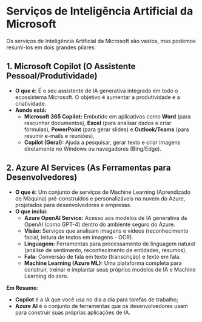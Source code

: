 # Serviços de Inteligência Artificial da Microsoft

Os serviços de Inteligência Artificial da Microsoft são vastos, mas podemos resumi-los em dois grandes pilares:

## **1. Microsoft Copilot (O Assistente Pessoal/Produtividade)**

* **O que é:** É o seu assistente de IA generativa integrado em todo o ecossistema Microsoft. O objetivo é aumentar a produtividade e a criatividade.
* **Aonde está:**
  * **Microsoft 365 Copilot:** Embutido em aplicativos como **Word** (para rascunhar documentos), **Excel** (para analisar dados e criar fórmulas), **PowerPoint** (para gerar slides) e **Outlook/Teams** (para resumir e-mails e reuniões).
  * **Copilot (Geral):** Ajuda a pesquisar, gerar texto e criar imagens diretamente no Windows ou navegadores (Bing/Edge).

## **2. Azure AI Services (As Ferramentas para Desenvolvedores)**

* **O que é:** Um conjunto de serviços de Machine Learning (Aprendizado de Máquina) pré-construídos e personalizáveis na nuvem do Azure, projetados para desenvolvedores e empresas.
* **O que inclui:**
  * **Azure OpenAI Service:** Acesso aos modelos de IA generativa da OpenAI (como GPT-4) dentro do ambiente seguro do Azure.
  * **Visão:** Serviços que analisam imagens e vídeos (reconhecimento facial, leitura de textos em imagens - OCR).
  * **Linguagem:** Ferramentas para processamento de linguagem natural (análise de sentimento, reconhecimento de entidades, resumos).
  * **Fala:** Conversão de fala em texto (transcrição) e texto em fala.
  * **Machine Learning (Azure ML):** Uma plataforma completa para construir, treinar e implantar seus próprios modelos de IA e Machine Learning do zero.

**Em Resumo**:

* **Copilot** é a IA que você usa no dia a dia para tarefas de trabalho;
* **Azure AI** é o conjunto de ferramentas que os desenvolvedores usam para construir suas próprias aplicações de IA.
